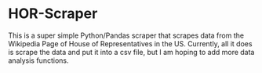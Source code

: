 # HOR-Scraper
This is a super simple Python/Pandas scraper that scrapes data from the Wikipedia Page of House of Representatives in the US.
Currently, all it does is scrape the data and put it into a csv file, but I am hoping to add more data analysis functions.
